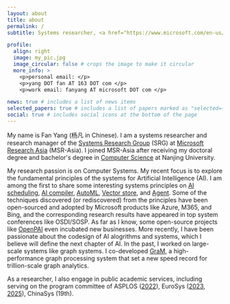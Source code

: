 ```yaml
---
layout: about
title: about
permalink: /
subtitle: Systems researcher, <a href="https://www.microsoft.com/en-us/research/people/fanyang/">Research Manager</a> of SRG@MSR-Asia

profile:
  align: right
  image: my_pic.jpg
  image_circular: false # crops the image to make it circular
  more_info: >
    <p>personal email: </p>
    <p>yang DOT fan AT 163 DOT com </p>
    <p>work email: fanyang AT microsoft DOT com </p>

news: true # includes a list of news items
selected_papers: true # includes a list of papers marked as "selected={true}"
social: true # includes social icons at the bottom of the page
---
```


My name is Fan Yang (杨凡 in Chinese). I am a systems researcher and research manager of the [Systems Research Group](https://www.microsoft.com/en-us/research/group/systems-research-group-asia/) (SRG) at [Microsoft Research Asia](https://www.microsoft.com/en-us/research/lab/microsoft-research-asia/) (MSR-Asia). I joined MSR-Asia after receiving my doctoral degree and bachelor's degree in [Computer Science](http://cs.nju.edu.cn/) at Nanjing University. 

My research passion is on Computer Systems. My recent focus is to explore the fundamental principles of the systems for Artificial Intelligence (AI). I am among the first to share some interesting systems principles on [AI scheduling](https://github.com/microsoft/pai), [AI compiler](https://www.microsoft.com/en-us/research/blog/building-a-heavy-metal-quartet-of-ai-compilers/), [AutoML](https://github.com/microsoft/nni), [Vector store](https://www.microsoft.com/en-us/research/blog/unified-database-laying-the-foundation-for-large-language-model-vertical-applications/), and [Agent](https://www.microsoft.com/en-us/research/publication/parrot-efficient-serving-of-llm-based-applications-with-semantic-variable/). Some of the techniques discovered (or rediscovered) from the principles have been open-sourced and adopted by Microsoft products like Azure, M365, and Bing, and the corresponding research results have appeared in top system conferences like OSDI/SOSP. As far as I know, some open-source projects like [OpenPAI](https://github.com/microsoft/pai) even incubated new businesses. More recently, I have been passionate about the codesign of AI alogrithms and systems, which I believe will define the next chapter of AI. In the past, I worked on large-scale systems like graph systems. I co-developed [GraM](https://dl.acm.org/doi/10.1145/2806777.2806849), a high-performance graph processing system that set a new speed record for trillion-scale graph analytics.

As a researcher, I also engage in public academic services, including serving on the program committee of ASPLOS ([2022](https://www.asplos-conference.org/asplos2022/index.html%3Fp=44.html)), EuroSys ([2023](https://2023.eurosys.org/pc.html), [2025](https://2025.eurosys.org/pc.html)), ChinaSys (19th). 
